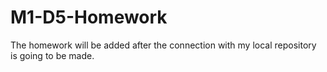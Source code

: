 # M1-D5-Homework
The homework will be added after the connection with my local repository is going to be made.
